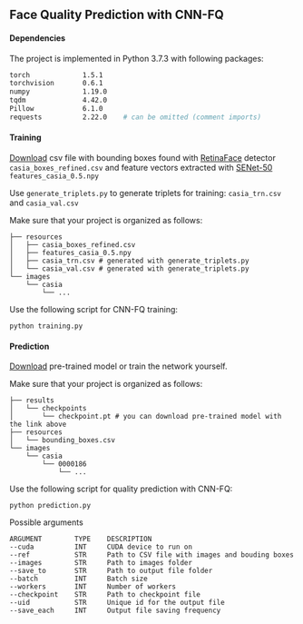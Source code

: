 ## Face Quality Prediction with CNN-FQ

#### Dependencies

The project is implemented in Python 3.7.3 with following packages:
``` Bash
torch             1.5.1
torchvision       0.6.1
numpy             1.19.0
tqdm              4.42.0
Pillow            6.1.0
requests          2.22.0    # can be omitted (comment imports)
```

#### Training

[Download](https://drive.google.com/drive/folders/1PGk0ZjCzG-o7VPQn_CfekF1h9ZsCqWFU?usp=sharing) csv file with bounding boxes found with [RetinaFace](https://github.com/yermandy/retina-face-detector) detector `casia_boxes_refined.csv` and feature vectors extracted with [SENet-50](https://github.com/yermandy/senet-50) `features_casia_0.5.npy`

Use `generate_triplets.py` to generate triplets for training: `casia_trn.csv` and `casia_val.csv`

Make sure that your project is organized as follows:

``` Shell
├── resources
│   ├── casia_boxes_refined.csv
│   ├── features_casia_0.5.npy
│   ├── casia_trn.csv # generated with generate_triplets.py
│   └── casia_val.csv # generated with generate_triplets.py
└── images
    └── casia
        └── ...
```

Use the following script for CNN-FQ training:

``` Shell
python training.py
```

#### Prediction


[Download](https://drive.google.com/drive/folders/1PGk0ZjCzG-o7VPQn_CfekF1h9ZsCqWFU?usp=sharing) pre-trained model or train the network yourself.

Make sure that your project is organized as follows:

``` Shell
├── results
│   └── checkpoints
│       └── checkpoint.pt # you can download pre-trained model with the link above
├── resources
│   └── bounding_boxes.csv
└── images
    └── casia
        └── 0000186
            └── ...
```

Use the following script for quality prediction with CNN-FQ:

``` Shell
python prediction.py
```

Possible arguments
```
ARGUMENT        TYPE    DESCRIPTION
--cuda          INT     CUDA device to run on
--ref           STR     Path to CSV file with images and bouding boxes
--images        STR     Path to images folder
--save_to       STR     Path to output file folder 
--batch         INT     Batch size 
--workers       INT     Number of workers
--checkpoint    STR     Path to checkpoint file
--uid           STR     Unique id for the output file
--save_each     INT     Output file saving frequency
```